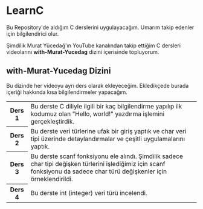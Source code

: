 # LearnC
<p>Bu Repository'de aldığım C derslerini uygulayacağım. Umarım takip edenler için bilgilendirici olur.</p>
<p>Şimdilik Murat Yücedağ'ın YouTube kanalından takip ettiğim C dersleri videolarını <b>with-Murat-Yucedag</b> dizini içerisinde topluyorum.</p>

## with-Murat-Yucedag Dizini
<p>Bu dizinde her videoyu ayrı ders olarak ekleyeceğim. Ekledikçede burada içeriği hakkında kısa bilgilendirmeler yapacağım.</p>
<table>
  <tr>
    <th>Ders 1</th>
    <td>Bu derste C diliyle ilgili bir kaç bilgilendirme yapılıp ilk kodumuz olan "Hello, world!" yazdırma işlemini gerçekleştirdik.</td>
  </tr>
  <tr>
    <th>Ders 2</th>
    <td>Bu derste veri türlerine ufak bir giriş yaptık ve char veri tipi üzerinde detaylandırmalar ve çeşitli uygulamalarını yaptık.</td>
  </tr>
  <tr>
    <th>Ders 3</th>
    <td>Bu derste scanf fonksiyonu ele alındı. Şimdilik sadece char tipi değişken türlerini işlediğimiz için scanf fonksiyonu da sadece char türü değişkenler için örneklendirildi.</td>
  </tr>
  <tr>
    <th>Ders 4</th>
    <td>Bu derste int (integer) veri türü incelendi.</td>
  </tr>
</table>
